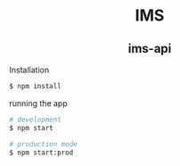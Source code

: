 <h1 style="text-align: center">IMS</h1>
<h2 style="text-align: center">ims-api</h2>
Installation

```bash
$ npm install
```

running the app

```bash
# development
$ npm start

# production mode
$ npm start:prod
```

